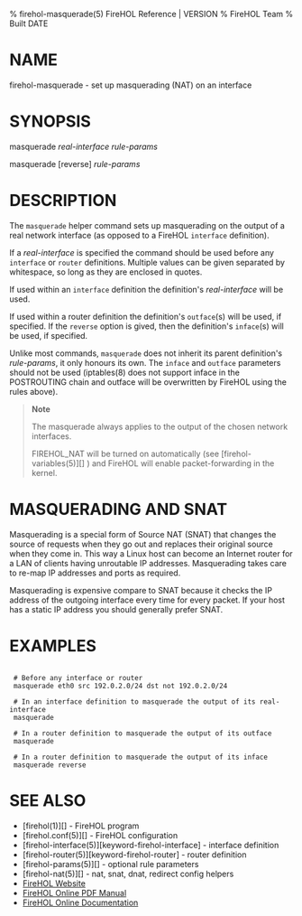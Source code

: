 % firehol-masquerade(5) FireHOL Reference | VERSION
% FireHOL Team
% Built DATE

# NAME

firehol-masquerade - set up masquerading (NAT) on an interface

<!--
contents-table:subcommand:masquerade:keyword-firehol-masquerade:Y:inface outface:Change the source IP of packets leaving `outface`, with the IP of the interface they are using to leave.
contents-table:helper:masquerade:keyword-firehol-masquerade:Y:-:Change the source IP of packets leaving `outface`, with the IP of the interface they are using to leave.
  -->

# SYNOPSIS

masquerade *real-interface* *rule-params*

masquerade [reverse] *rule-params*

# DESCRIPTION


The `masquerade` helper command sets up masquerading on the output of a
real network interface (as opposed to a FireHOL `interface` definition).

If a *real-interface* is specified the command should be used before any
`interface` or `router` definitions. Multiple values can be given separated
by whitespace, so long as they are enclosed in quotes.

If used within an `interface` definition the definition's *real-interface*
will be used.

If used within a router definition the definition's `outface`(s) will be
used, if specified. If the `reverse` option is gived, then the
definition's `inface`(s) will be used, if specified.

Unlike most commands, `masquerade` does not inherit its parent
definition's *rule-params*, it only honours its own. The `inface` and
`outface` parameters should not be used (iptables(8) does not support
inface in the POSTROUTING chain and outface will be overwritten by
FireHOL using the rules above).

> **Note**
>
> The masquerade always applies to the output of the chosen network
> interfaces.
>
> FIREHOL\_NAT will be turned on automatically (see
> [firehol-variables(5)][] ) and FireHOL will
> enable packet-forwarding in the kernel.

# MASQUERADING AND SNAT

Masquerading is a special form of Source NAT (SNAT) that changes the
source of requests when they go out and replaces their original source
when they come in. This way a Linux host can become an Internet router
for a LAN of clients having unroutable IP addresses. Masquerading takes
care to re-map IP addresses and ports as required.

Masquerading is expensive compare to SNAT because it checks the IP
address of the outgoing interface every time for every packet. If your
host has a static IP address you should generally prefer SNAT.

# EXAMPLES

~~~~

 # Before any interface or router
 masquerade eth0 src 192.0.2.0/24 dst not 192.0.2.0/24

 # In an interface definition to masquerade the output of its real-interface
 masquerade

 # In a router definition to masquerade the output of its outface
 masquerade

 # In a router definition to masquerade the output of its inface
 masquerade reverse
~~~~

# SEE ALSO

* [firehol(1)][] - FireHOL program
* [firehol.conf(5)][] - FireHOL configuration
* [firehol-interface(5)][keyword-firehol-interface] - interface definition
* [firehol-router(5)][keyword-firehol-router] - router definition
* [firehol-params(5)][] - optional rule parameters
* [firehol-nat(5)][] - nat, snat, dnat, redirect config helpers
* [FireHOL Website](http://firehol.org/)
* [FireHOL Online PDF Manual](http://firehol.org/firehol-manual.pdf)
* [FireHOL Online Documentation](http://firehol.org/documentation/)
